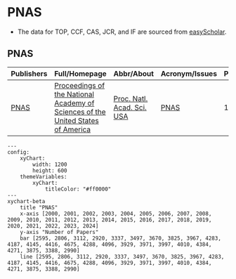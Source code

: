 # PNAS

- The data for TOP, CCF, CAS, JCR, and IF are sourced from [easyScholar](https://www.easyscholar.cc/).

## PNAS

|Publishers|Full/Homepage|Abbr/About|Acronym/Issues|Period/DBLP|Top/Early|CCF|CAS|JCR|IF|Keywords/Google|
|-         |-            |-         |-             |-          |-        |-  |-  |-  |- |-              |
|[PNAS](https://www.pnas.org/)|[Proceedings of the National Academy of Sciences of the United States of America](https://www.pnas.org)|[Proc. Natl. Acad. Sci. USA](https://www.pnas.org/)|[PNAS](https://www.pnas.org/loi/pnas)|1915 -|True||1|Q1|10.6|[Multidisciplinary](https://www.google.com/search?q=Multidisciplinary)|

```mermaid
---
config:
    xyChart:
        width: 1200
        height: 600
    themeVariables:
        xyChart:
            titleColor: "#ff0000"
---
xychart-beta
    title "PNAS"
    x-axis [2000, 2001, 2002, 2003, 2004, 2005, 2006, 2007, 2008, 2009, 2010, 2011, 2012, 2013, 2014, 2015, 2016, 2017, 2018, 2019, 2020, 2021, 2022, 2023, 2024]
    y-axis "Number of Papers"
    bar [2595, 2806, 3112, 2920, 3337, 3497, 3670, 3825, 3967, 4283, 4187, 4145, 4416, 4675, 4288, 4096, 3929, 3971, 3997, 4010, 4384, 4271, 3875, 3388, 2990]
    line [2595, 2806, 3112, 2920, 3337, 3497, 3670, 3825, 3967, 4283, 4187, 4145, 4416, 4675, 4288, 4096, 3929, 3971, 3997, 4010, 4384, 4271, 3875, 3388, 2990]
```

